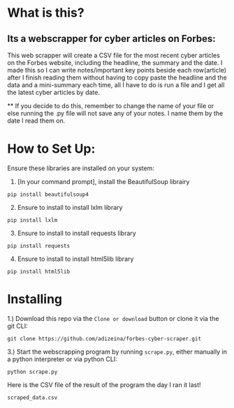 # What is this?
## Its a webscrapper for cyber articles on Forbes:
This web scrapper will create a CSV file for the most recent cyber articles on the Forbes website, including the headline, the summary and the date.
I made this so I can write notes/important key points beside each row(article) after I finish reading them without having to copy paste the headline and the data and a mini-summary each time, all I have to do is run a file and I get all the latest cyber articles by date. 

** If you decide to do this, remember to change the name of your file or else running the .py file will not save any of your notes. I name them by the date I read them on. 


# How to Set Up:
Ensure these libraries are installed on your system:
1. [In your command prompt], install the BeautifulSoup librairy 
```
pip install beautifulsoup4
```
2. Ensure to install to install lxlm library
```
pip install lxlm
```
3. Ensure to install to install requests library
```
pip install requests
```
4. Ensure to install to install html5lib library
```
pip install html5lib
```

# Installing

1.) Download this repo via the `Clone or download` button or clone it via the git CLI:

```
git clone https://github.com/adizeina/forbes-cyber-scraper.git
```

3.) Start the webscrapping program by running `scrape.py`, either manually in a python interpreter or via python CLI:
```
python scrape.py
```

Here is the CSV file of the result of the program the day I ran it last!
```
scraped_data.csv
```

